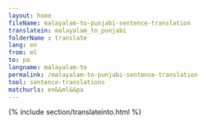 ```yaml
---
layout: home
fileName: malayalam-to-punjabi-sentence-translation
translatein: malayalam_to_punjabi
folderName : translate
lang: en
from: ml
to: pa
langname: malayalam-to
permalink: /malayalam-to-punjabi-sentence-translation
tool: sentence-translations
matchurls: en&&ml&&pa
---
```

{% include section/translateinto.html %}
